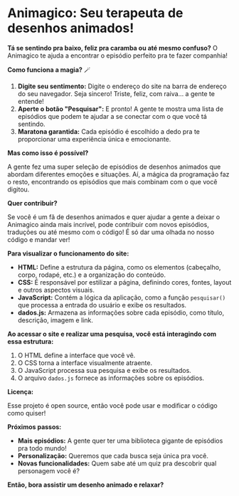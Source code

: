 # Animagico: Seu terapeuta de desenhos animados!

**Tá se sentindo pra baixo, feliz pra caramba ou até mesmo confuso?** O Animagico te ajuda a encontrar o episódio perfeito pra te fazer companhia! 

**Como funciona a magia?** 🪄

1. **Digite seu sentimento:** Digite o endereço do site na barra de endereço do seu navegador. Seja sincero! Triste, feliz, com raiva... a gente te entende!
2. **Aperte o botão "Pesquisar":** E pronto! A gente te mostra uma lista de episódios que podem te ajudar a se conectar com o que você tá sentindo.
3. **Maratona garantida:** Cada episódio é escolhido a dedo pra te proporcionar uma experiência única e emocionante.

**Mas como isso é possível?** 

A gente fez uma super seleção de episódios de desenhos animados que abordam diferentes emoções e situações. Aí, a mágica da programação faz o resto, encontrando os episódios que mais combinam com o que você digitou.

**Quer contribuir?** 

Se você é um fã de desenhos animados e quer ajudar a gente a deixar o Animagico ainda mais incrível, pode contribuir com novos episódios, traduções ou até mesmo com o código! É só dar uma olhada no nosso código e mandar ver!

**Para visualizar o funcionamento do site:**

* **HTML:** Define a estrutura da página, como os elementos (cabeçalho, corpo, rodapé, etc.) e a organização do conteúdo.
* **CSS:** É responsável por estilizar a página, definindo cores, fontes, layout e outros aspectos visuais.
* **JavaScript:** Contém a lógica da aplicação, como a função `pesquisar()` que processa a entrada do usuário e exibe os resultados.
* **dados.js:** Armazena as informações sobre cada episódio, como título, descrição, imagem e link.

**Ao acessar o site e realizar uma pesquisa, você está interagindo com essa estrutura:**

1. O HTML define a interface que você vê.
2. O CSS torna a interface visualmente atraente.
3. O JavaScript processa sua pesquisa e exibe os resultados.
4. O arquivo `dados.js` fornece as informações sobre os episódios.

**Licença:**

Esse projeto é open source, então você pode usar e modificar o código como quiser!

**Próximos passos:**

* **Mais episódios:** A gente quer ter uma biblioteca gigante de episódios pra todo mundo!
* **Personalização:** Queremos que cada busca seja única pra você.
* **Novas funcionalidades:** Quem sabe até um quiz pra descobrir qual personagem você é?

**Então, bora assistir um desenho animado e relaxar?** 
